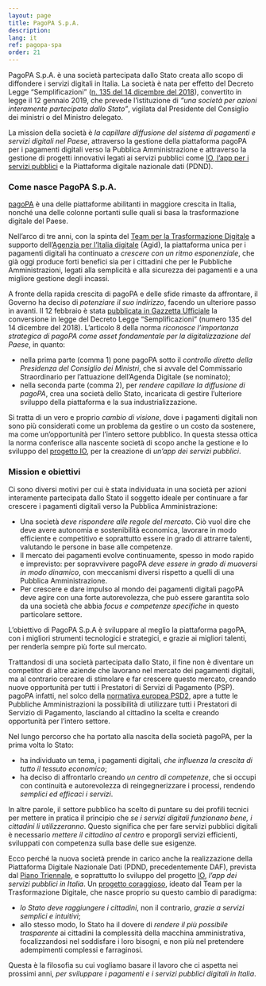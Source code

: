 ```yaml
---
layout: page
title: PagoPA S.p.A.
description: 
lang: it
ref: pagopa-spa
order: 21
---
```


PagoPA S.p.A. è una società partecipata dallo Stato creata allo scopo di diffondere i servizi digitali in Italia. La società è nata per effetto del Decreto Legge “Semplificazioni” ([n. 135 del 14 dicembre del 2018](https://www.gazzettaufficiale.it/eli/id/2018/12/14/18G00163/sg)), convertito in legge il 12 gennaio 2019, che prevede l’istituzione di _“una società per azioni interamente partecipata dallo Stato”_, vigilata dal Presidente del Consiglio dei ministri o del Ministro delegato. 

La mission della società è *la capillare diffusione del sistema di pagamenti e servizi digitali nel Paese*, attraverso la gestione della piattaforma pagoPA per i pagamenti digitali verso la Pubblica Amministrazione e attraverso la gestione di progetti innovativi legati ai servizi pubblici come [IO, l’app per i servizi pubblici](https://io.italia.it/) e la Piattaforma digitale nazionale dati (PDND).

### Come nasce PagoPA S.p.A.

[pagoPA](https://teamdigitale.governo.it/it/projects/pagamenti-digitali.htm) è una delle piattaforme abilitanti in maggiore crescita in Italia, nonché una delle colonne portanti sulle quali si basa la trasformazione digitale del Paese.

Nell’arco di tre anni, con la spinta del [Team per la Trasformazione Digitale](https://teamdigitale.governo.it/) a supporto dell’[Agenzia per l’Italia digitale](https://www.agid.gov.it/) (Agid), la piattaforma unica per i pagamenti digitali ha continuato a *crescere con un ritmo esponenziale*, che già oggi produce forti benefici sia per i cittadini che per le Pubbliche Amministrazioni, legati alla semplicità e alla sicurezza dei pagamenti e a una migliore gestione degli incassi.

A fronte della rapida crescita di pagoPA e delle sfide rimaste da affrontare, il Governo ha deciso di *potenziare il suo indirizzo*, facendo un ulteriore passo in avanti. Il 12 febbraio è stata [pubblicata in Gazzetta Ufficiale](http://www.gazzettaufficiale.it/atto/serie_generale/caricaDettaglioAtto/originario?atto.dataPubblicazioneGazzetta=2019-02-12&atto.codiceRedazionale=19A00934&elenco30giorni=true) la conversione in legge del Decreto Legge “Semplificazioni” (numero 135 del 14 dicembre del 2018). L’articolo 8 della norma *riconosce l’importanza strategica di pagoPA come asset fondamentale per la digitalizzazione del Paese*, in quanto:

* nella prima parte (comma 1) pone pagoPA sotto il *controllo diretto della Presidenza del Consiglio dei Ministri*, che si avvale del Commissario Straordinario per l’attuazione dell’Agenda Digitale (se nominato);
* nella seconda parte (comma 2), per *rendere capillare la diffusione di pagoPA*, crea una società dello Stato, incaricata di gestire l’ulteriore sviluppo della piattaforma e la sua industrializzazione.

Si tratta di un vero e proprio *cambio di visione*, dove i pagamenti digitali non sono più considerati come un problema da gestire o un costo da sostenere, ma come un’opportunità per l’intero settore pubblico. In questa stessa ottica la norma conferisce alla nascente società di scopo anche la gestione e lo sviluppo del [progetto IO](https://io.italia.it/), per la creazione di *un’app dei servizi pubblici*.

### Mission e obiettivi

Ci sono diversi motivi per cui è stata individuata in una società per azioni interamente partecipata dallo Stato il soggetto ideale per continuare a far crescere i pagamenti digitali verso la Pubblica Amministrazione:

* Una società *deve rispondere alle regole del mercato*. Ciò vuol dire che deve avere autonomia e sostenibilità economica, lavorare in modo efficiente e competitivo e soprattutto essere in grado di attrarre talenti, valutando le persone in base alle competenze.
* Il mercato dei pagamenti evolve continuamente, spesso in modo rapido e imprevisto: per sopravvivere pagoPA *deve essere in grado di muoversi in modo dinamico*, con meccanismi diversi rispetto a quelli di una Pubblica Amministrazione.
* Per crescere e dare impulso al mondo dei pagamenti digitali pagoPA deve agire con una forte autorevolezza, che può essere garantita solo da una società che abbia *focus e competenze specifiche* in questo particolare settore.

L’obiettivo di PagoPA S.p.A è sviluppare al meglio la piattaforma pagoPA, con i migliori strumenti tecnologici e strategici, e grazie ai migliori talenti, per renderla sempre più forte sul mercato.

Trattandosi di una società partecipata dallo Stato, il fine non è diventare un competitor di altre aziende che lavorano nel mercato dei pagamenti digitali, ma al contrario cercare di stimolare e far crescere questo mercato, creando nuove opportunità per tutti i Prestatori di Servizi di Pagamento (PSP). pagoPA infatti, nel solco della [normativa europea PSD2](https://ec.europa.eu/info/law/payment-services-psd-2-directive-eu-2015-2366/law-details_en), apre a tutte le Pubbliche Amministrazioni la possibilità di utilizzare tutti i Prestatori di Servizio di Pagamento, lasciando al cittadino la scelta e creando opportunità per l’intero settore.

Nel lungo percorso che ha portato alla nascita della società pagoPA, per la prima volta lo Stato:

* ha individuato un tema, i pagamenti digitali, *che influenza la crescita di tutto il tessuto economico*;
* ha deciso di affrontarlo creando *un centro di competenze*, che si occupi con continuità e autorevolezza di reingegnerizzare i processi, rendendo *semplici ed efficaci i servizi*.

In altre parole, il settore pubblico ha scelto di puntare su dei profili tecnici per mettere in pratica il principio che *se i servizi digitali funzionano bene, i cittadini li utilizzeranno*. Questo significa che per fare servizi pubblici digitali è necessario *mettere il cittadino al centro* e proporgli servizi efficienti, sviluppati con competenza sulla base delle sue esigenze.

Ecco perché la nuova società prende in carico anche la realizzazione della Piattaforma Digitale Nazionale Dati (PDND, precedentemente DAF), prevista dal [Piano Triennale](https://docs.italia.it/italia/piano-triennale-ict/pianotriennale-ict-doc/it/2019-2021/05_dati-della-pubblica-amministrazione.html?highlight=pdnd), e soprattutto lo sviluppo del progetto [IO](https://io.italia.it/), *l’app dei servizi pubblici in Italia*. Un [progetto coraggioso](https://medium.com/team-per-la-trasformazione-digitale/progetto-io-app-servizi-pubblici/home), ideato dal Team per la Trasformazione Digitale, che nasce proprio su questo cambio di paradigma:

* *lo Stato deve raggiungere i cittadini*, non il contrario, *grazie a servizi semplici e intuitivi*;
* allo stesso modo, lo Stato ha il dovere di *rendere il più possibile trasparente* ai cittadini la complessità della macchina amministrativa, focalizzandosi nel soddisfare i loro bisogni, e non più nel pretendere adempimenti complessi e farraginosi.

Questa è la filosofia su cui vogliamo basare il lavoro che ci aspetta nei prossimi anni, *per sviluppare i pagamenti e i servizi pubblici digitali in Italia*.
